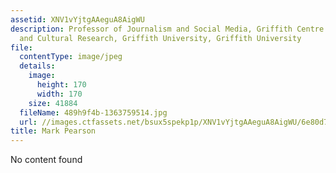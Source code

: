 ```yaml
---
assetid: XNV1vYjtgAAeguA8AigWU
description: Professor of Journalism and Social Media, Griffith Centre for Social
  and Cultural Research, Griffith University, Griffith University
file:
  contentType: image/jpeg
  details:
    image:
      height: 170
      width: 170
    size: 41884
  fileName: 489h9f4b-1363759514.jpg
  url: //images.ctfassets.net/bsux5spekp1p/XNV1vYjtgAAeguA8AigWU/6e80d7741ccfd93f6802aabd1cdf81cd/489h9f4b-1363759514.jpg
title: Mark Pearson
---
```

No content found